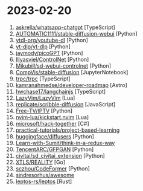 # 2023-02-20

1. [askrella/whatsapp-chatgpt](https://github.com/askrella/whatsapp-chatgpt "ChatGPT + DALL-E + WhatsApp = AI Assistant 🚀") [TypeScript]
2. [AUTOMATIC1111/stable-diffusion-webui](https://github.com/AUTOMATIC1111/stable-diffusion-webui "Stable Diffusion web UI") [Python]
3. [ytdl-org/youtube-dl](https://github.com/ytdl-org/youtube-dl "Command-line program to download videos from YouTube.com and other video sites") [Python]
4. [yt-dlp/yt-dlp](https://github.com/yt-dlp/yt-dlp "A youtube-dl fork with additional features and fixes") [Python]
5. [jaymody/picoGPT](https://github.com/jaymody/picoGPT "An unnecessarily tiny implementation of GPT-2 in NumPy.") [Python]
6. [lllyasviel/ControlNet](https://github.com/lllyasviel/ControlNet "Let us control diffusion models") [Python]
7. [Mikubill/sd-webui-controlnet](https://github.com/Mikubill/sd-webui-controlnet "WebUI extension for ControlNet") [Python]
8. [CompVis/stable-diffusion](https://github.com/CompVis/stable-diffusion "A latent text-to-image diffusion model") [JupyterNotebook]
9. [trpc/trpc](https://github.com/trpc/trpc "🧙‍♀️ Move Fast and Break Nothing. End-to-end typesafe APIs made easy.") [TypeScript]
10. [kamranahmedse/developer-roadmap](https://github.com/kamranahmedse/developer-roadmap "Interactive roadmaps, guides and other educational content to help developers grow in their careers.") [Astro]
11. [hwchase17/langchainjs](https://github.com/hwchase17/langchainjs "") [TypeScript]
12. [LazyVim/LazyVim](https://github.com/LazyVim/LazyVim "Neovim config for the lazy") [Lua]
13. [replicate/scribble-diffusion](https://github.com/replicate/scribble-diffusion "Turn your rough sketch into a refined image using AI") [JavaScript]
14. [Free-TV/IPTV](https://github.com/Free-TV/IPTV "M3U Playlist for free TV channels") [Python]
15. [nvim-lua/kickstart.nvim](https://github.com/nvim-lua/kickstart.nvim "A launch point for your personal nvim configuration") [Lua]
16. [microsoft/hack-together](https://github.com/microsoft/hack-together "Hack Together: Microsoft Graph and .NET is a hackathon for .NET developers to learn Microsoft Graph and Microsoft 365.") [C#]
17. [practical-tutorials/project-based-learning](https://github.com/practical-tutorials/project-based-learning "Curated list of project-based tutorials") 
18. [huggingface/diffusers](https://github.com/huggingface/diffusers "🤗 Diffusers: State-of-the-art diffusion models for image and audio generation in PyTorch") [Python]
19. [Learn-with-Sumit/think-in-a-redux-way](https://github.com/Learn-with-Sumit/think-in-a-redux-way "Think in a Redux way - React-Redux basic to advanced Bangla course by Learn with Sumit") 
20. [TencentARC/GFPGAN](https://github.com/TencentARC/GFPGAN "GFPGAN aims at developing Practical Algorithms for Real-world Face Restoration.") [Python]
21. [civitai/sd_civitai_extension](https://github.com/civitai/sd_civitai_extension "All of the Civitai models inside Automatic 1111 Stable Diffusion Web UI") [Python]
22. [XTLS/REALITY](https://github.com/XTLS/REALITY "THE NEXT FUTURE") [Go]
23. [sczhou/CodeFormer](https://github.com/sczhou/CodeFormer "[NeurIPS 2022] Towards Robust Blind Face Restoration with Codebook Lookup Transformer") [Python]
24. [sindresorhus/awesome](https://github.com/sindresorhus/awesome "😎 Awesome lists about all kinds of interesting topics") 
25. [leptos-rs/leptos](https://github.com/leptos-rs/leptos "Build fast web applications with Rust.") [Rust]
